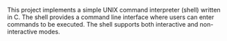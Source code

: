 This project implements a simple UNIX command interpreter (shell) written in C. The shell provides a command line interface where users can enter commands to be executed. The shell supports both interactive and non-interactive modes.
